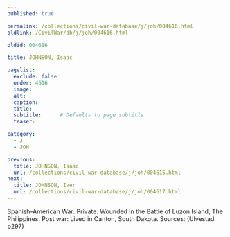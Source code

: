 ```yaml
---
published: true

permalink: /collections/civil-war-database/j/joh/004616.html
oldlink: /CivilWar/db/j/joh/004616.html

oldid: 004616

title: JOHNSON, Isaac

pagelist:
  exclude: false
  order: 4616
  image: 
  alt:
  caption:
  title:
  subtitle:      # Defaults to page subtitle
  teaser:

category: 
  - J 
  - JOH

previous:
  title: JOHNSON, Isaac
  url: /collections/civil-war-database/j/joh/004615.html  
next:
  title: JOHNSON, Iver
  url: /collections/civil-war-database/j/joh/004617.html   
---
```

Spanish-American War: Private. Wounded in the Battle of Luzon Island, The Philippines. Post war: Lived in Canton, South Dakota. Sources: (Ulvestad p297)